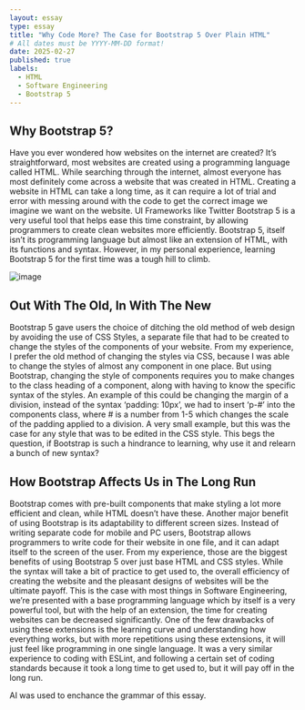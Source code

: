 ```yaml
---
layout: essay
type: essay
title: "Why Code More? The Case for Bootstrap 5 Over Plain HTML"
# All dates must be YYYY-MM-DD format!
date: 2025-02-27
published: true
labels:
  - HTML
  - Software Engineering
  - Bootstrap 5
---
```


## Why Bootstrap 5?
  Have you ever wondered how websites on the internet are created? It’s straightforward, most websites are created using a programming language called HTML. While searching through the internet, almost everyone has most definitely come across a website that was created in HTML. Creating a website in HTML can take a long time, as it can require a lot of trial and error with messing around with the code to get the correct image we imagine we want on the website. UI Frameworks like Twitter Bootstrap 5 is a very useful tool that helps ease this time constraint, by allowing programmers to create clean websites more efficiently. Bootstrap 5, itself isn’t its programming language but almost like an extension of HTML, with its functions and syntax. However, in my personal experience, learning Bootstrap 5 for the first time was a tough hill to climb. 

![image](https://github.com/user-attachments/assets/ed74f0e9-ee04-45bb-aa2c-611074ad7d1f)

## Out With The Old, In With The New
  Bootstrap 5 gave users the choice of ditching the old method of web design by avoiding the use of CSS Styles, a separate file that had to be created to change the styles of the components of your website. From my experience, I prefer the old method of changing the styles via CSS, because I was able to change the styles of almost any component in one place. But using Bootstrap, changing the style of components requires you to make changes to the class heading of a component, along with having to know the specific syntax of the styles. An example of this could be changing the margin of a division, instead of the syntax ‘padding: 10px’, we had to insert ‘p-#’ into the components class, where # is a number from 1-5 which changes the scale of the padding applied to a division. A very small example, but this was the case for any style that was to be edited in the CSS style. This begs the question, if Bootstrap is such a hindrance to learning, why use it and relearn a bunch of new syntax?

## How Bootstrap Affects Us in The Long Run
  Bootstrap comes with pre-built components that make styling a lot more efficient and clean, while HTML doesn’t have these. Another major benefit of using Bootstrap is its adaptability to different screen sizes. Instead of writing separate code for mobile and PC users, Bootstrap allows programmers to write code for their website in one file, and it can adapt itself to the screen of the user. From my experience, those are the biggest benefits of using Bootstrap 5 over just base HTML and CSS styles. While the syntax will take a bit of practice to get used to, the overall efficiency of creating the website and the pleasant designs of websites will be the ultimate payoff. This is the case with most things in Software Engineering, we’re presented with a base programming language which by itself is a very powerful tool, but with the help of an extension, the time for creating websites can be decreased significantly. One of the few drawbacks of using these extensions is the learning curve and understanding how everything works, but with more repetitions using these extensions, it will just feel like programming in one single language. It was a very similar experience to coding with ESLint, and following a certain set of coding standards because it took a long time to get used to, but it will pay off in the long run.

AI was used to enchance the grammar of this essay.
